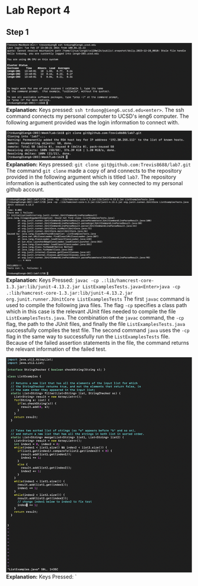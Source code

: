 # Lab Report 4
## Step 1

![Image](/images/lr7.1.png)
**Explanation:**
Keys pressed: `ssh trduong@ieng6.ucsd.edu<enter>`. The ssh command connects my personal computer to UCSD's ieng6 computer. The following argument provided was the login information to connect with.

![Image](/images/lr7.2.png)
**Explanation:**
Keys pressed: `git clone git@github.com:Trevis8688/lab7.git` The command `git clone` made a copy of and connects to the repository provided in the following argument which is titled `lab7`. The repository information is authenticated using the ssh key connected to my personal github account.

![Image](/images/lr7.3.png)
**Explanation:**
Keys Pressed: `javac -cp .:lib/hamcrest-core-1.3.jar:lib/junit-4.13.2.jar ListExamplesTests.java<Enter>java -cp .:lib/hamcrest-core-1.3.jar:lib/junit-4.13.2.jar org.junit.runner.JUnitCore ListExamplesTests` The first `javac` command is used to compile the following java files. The flag `-cp` specifies a class path which in this case is the relevant JUnit files needed to compile the file `ListExamplesTests.java`. The combination of the `javac` command, the `-cp` flag, the path to the JUnit files, and finally the file `ListExamplesTests.java` successfully compiles the test file. The second command `java` uses the `-cp` flag in the same way to successfully run the `ListExamplesTests` file. Because of the failed assertion statements in the file, the command returns the relevant information of the failed test.

![Image](/images/lr7.4.png)
**Explanation:**
Keys Pressed: `
